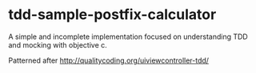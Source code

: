 # tdd-sample-postfix-calculator
A simple and incomplete implementation focused on understanding TDD and mocking with objective c.

Patterned after http://qualitycoding.org/uiviewcontroller-tdd/
